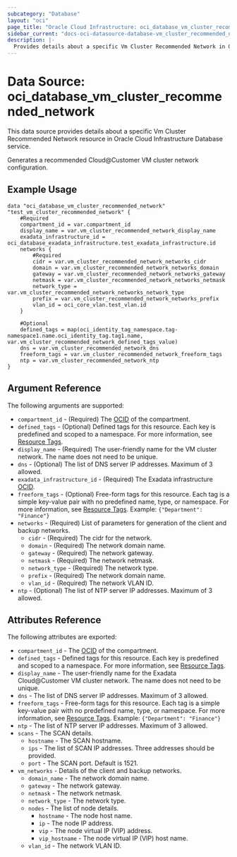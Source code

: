 ```yaml
---
subcategory: "Database"
layout: "oci"
page_title: "Oracle Cloud Infrastructure: oci_database_vm_cluster_recommended_network"
sidebar_current: "docs-oci-datasource-database-vm_cluster_recommended_network"
description: |-
  Provides details about a specific Vm Cluster Recommended Network in Oracle Cloud Infrastructure Database service
---
```


# Data Source: oci_database_vm_cluster_recommended_network
This data source provides details about a specific Vm Cluster Recommended Network resource in Oracle Cloud Infrastructure Database service.

Generates a recommended Cloud@Customer VM cluster network configuration.


## Example Usage

```hcl
data "oci_database_vm_cluster_recommended_network" "test_vm_cluster_recommended_network" {
	#Required
	compartment_id = var.compartment_id
	display_name = var.vm_cluster_recommended_network_display_name
	exadata_infrastructure_id = oci_database_exadata_infrastructure.test_exadata_infrastructure.id
	networks {
		#Required
		cidr = var.vm_cluster_recommended_network_networks_cidr
		domain = var.vm_cluster_recommended_network_networks_domain
		gateway = var.vm_cluster_recommended_network_networks_gateway
		netmask = var.vm_cluster_recommended_network_networks_netmask
		network_type = var.vm_cluster_recommended_network_networks_network_type
		prefix = var.vm_cluster_recommended_network_networks_prefix
		vlan_id = oci_core_vlan.test_vlan.id
	}

	#Optional
	defined_tags = map(oci_identity_tag_namespace.tag-namespace1.name.oci_identity_tag.tag1.name, var.vm_cluster_recommended_network_defined_tags_value)
	dns = var.vm_cluster_recommended_network_dns
	freeform_tags = var.vm_cluster_recommended_network_freeform_tags
	ntp = var.vm_cluster_recommended_network_ntp
}
```

## Argument Reference

The following arguments are supported:

* `compartment_id` - (Required) The [OCID](https://docs.cloud.oracle.com/iaas/Content/General/Concepts/identifiers.htm) of the compartment.
* `defined_tags` - (Optional) Defined tags for this resource. Each key is predefined and scoped to a namespace. For more information, see [Resource Tags](https://docs.cloud.oracle.com/iaas/Content/General/Concepts/resourcetags.htm). 
* `display_name` - (Required) The user-friendly name for the VM cluster network. The name does not need to be unique.
* `dns` - (Optional) The list of DNS server IP addresses. Maximum of 3 allowed.
* `exadata_infrastructure_id` - (Required) The Exadata infrastructure [OCID](https://docs.cloud.oracle.com/iaas/Content/General/Concepts/identifiers.htm).
* `freeform_tags` - (Optional) Free-form tags for this resource. Each tag is a simple key-value pair with no predefined name, type, or namespace. For more information, see [Resource Tags](https://docs.cloud.oracle.com/iaas/Content/General/Concepts/resourcetags.htm).  Example: `{"Department": "Finance"}` 
* `networks` - (Required) List of parameters for generation of the client and backup networks.
	* `cidr` - (Required) The cidr for the network.
	* `domain` - (Required) The network domain name.
	* `gateway` - (Required) The network gateway.
	* `netmask` - (Required) The network netmask.
	* `network_type` - (Required) The network type.
	* `prefix` - (Required) The network domain name.
	* `vlan_id` - (Required) The network VLAN ID.
* `ntp` - (Optional) The list of NTP server IP addresses. Maximum of 3 allowed.


## Attributes Reference

The following attributes are exported:

* `compartment_id` - The [OCID](https://docs.cloud.oracle.com/iaas/Content/General/Concepts/identifiers.htm) of the compartment.
* `defined_tags` - Defined tags for this resource. Each key is predefined and scoped to a namespace. For more information, see [Resource Tags](https://docs.cloud.oracle.com/iaas/Content/General/Concepts/resourcetags.htm). 
* `display_name` - The user-friendly name for the Exadata Cloud@Customer VM cluster network. The name does not need to be unique.
* `dns` - The list of DNS server IP addresses. Maximum of 3 allowed.
* `freeform_tags` - Free-form tags for this resource. Each tag is a simple key-value pair with no predefined name, type, or namespace. For more information, see [Resource Tags](https://docs.cloud.oracle.com/iaas/Content/General/Concepts/resourcetags.htm).  Example: `{"Department": "Finance"}` 
* `ntp` - The list of NTP server IP addresses. Maximum of 3 allowed.
* `scans` - The SCAN details.
	* `hostname` - The SCAN hostname.
	* `ips` - The list of SCAN IP addresses. Three addresses should be provided.
	* `port` - The SCAN port. Default is 1521.
* `vm_networks` - Details of the client and backup networks.
	* `domain_name` - The network domain name.
	* `gateway` - The network gateway.
	* `netmask` - The network netmask.
	* `network_type` - The network type.
	* `nodes` - The list of node details.
		* `hostname` - The node host name.
		* `ip` - The node IP address.
		* `vip` - The node virtual IP (VIP) address.
		* `vip_hostname` - The node virtual IP (VIP) host name.
	* `vlan_id` - The network VLAN ID.

